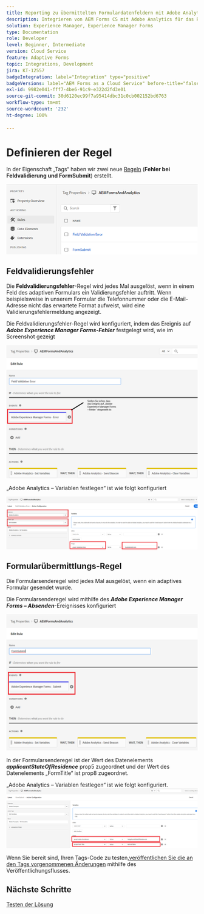 ```yaml
---
title: Reporting zu übermittelten Formulardatenfeldern mit Adobe Analytics
description: Integrieren von AEM Forms CS mit Adobe Analytics für das Reporting zu Formulardatenfeldern
solution: Experience Manager, Experience Manager Forms
type: Documentation
role: Developer
level: Beginner, Intermediate
version: Cloud Service
feature: Adaptive Forms
topic: Integrations, Development
jira: KT-12557
badgeIntegration: label="Integration" type="positive"
badgeVersions: label="AEM Forms as a Cloud Service" before-title="false"
exl-id: 9982e041-fff7-4be6-91c9-e322d2fd3e01
source-git-commit: 30d6120ec99f7a95414dbc31c0cb002152bd6763
workflow-type: tm+mt
source-wordcount: '232'
ht-degree: 100%

---
```


# Definieren der Regel

In der Eigenschaft „Tags“ haben wir zwei neue [Regeln](https://experienceleague.adobe.com/docs/platform-learn/implement-in-websites/configure-tags/add-data-elements-rules.html?lang=de) (**Fehler bei Feldvalidierung und FormSubmit**) erstellt.

![adaptive-form](assets/rules.png)


## Feldvalidierungsfehler

Die **Feldvalidierungsfehler**-Regel wird jedes Mal ausgelöst, wenn in einem Feld des adaptiven Formulars ein Validierungsfehler auftritt. Wenn beispielsweise in unserem Formular die Telefonnummer oder die E-Mail-Adresse nicht das erwartete Format aufweist, wird eine Validierungsfehlermeldung angezeigt.

Die Feldvalidierungsfehler-Regel wird konfiguriert, indem das Ereignis auf _**Adobe Experience Manager Forms-Fehler**_ festgelegt wird, wie im Screenshot gezeigt



![applicant-state-residence](assets/field_validation_error_rule.png)

„Adobe Analytics – Variablen festlegen“ ist wie folgt konfiguriert

![Aktion festlegen](assets/field_validation_action_rule.png)

## Formularübermittlungs-Regel

Die Formularsenderegel wird jedes Mal ausgelöst, wenn ein adaptives Formular gesendet wurde.

Die Formularsenderegel wird mithilfe des _**Adobe Experience Manager Forms – Absenden**_-Ereignisses konfiguriert

![form-submit-rule](assets/form-submit-rule.png)

In der Formularsenderegel ist der Wert des Datenelements _**applicantStateOfResidence**_ prop5 zugeordnet und der Wert des Datenelements „FormTitle“ ist prop8 zugeordnet.

„Adobe Analytics – Variablen festlegen“ ist wie folgt konfiguriert.
![form-submit-rule-set-variables](assets/form-submit-set-variable.png)

Wenn Sie bereit sind, Ihren Tags-Code zu testen,[veröffentlichen Sie die an den Tags vorgenommenen Änderungen](https://experienceleague.adobe.com/docs/experience-platform/tags/publish/publishing-flow.html?lang=de) mithilfe des Veröffentlichungsflusses.

## Nächste Schritte

[Testen der Lösung](./test.md)